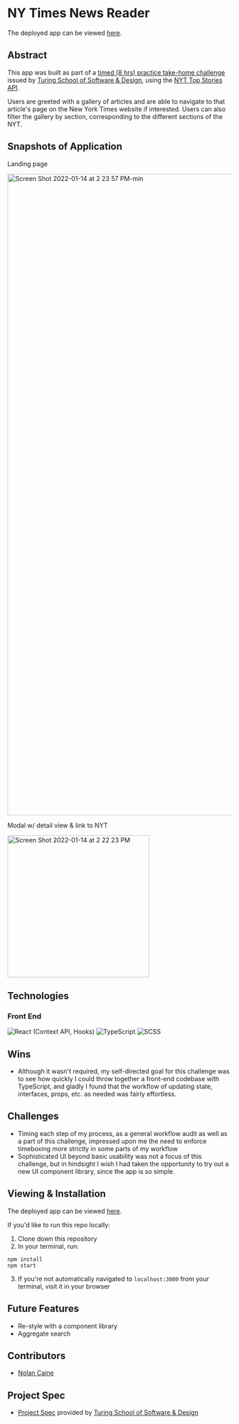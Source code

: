 # NY Times News Reader

The deployed app can be viewed [here](https://ny-times-news-reader.surge.sh/).

## Abstract

This app was built as part of a [timed (8 hrs) practice take-home challenge](https://mod4.turing.edu/projects/take_home/take_home_fe) issued by [Turing School of Software & Design](https://turing.edu/), using the [NYT Top Stories API](https://developer.nytimes.com/docs/top-stories-product/1/overview). 

Users are greeted with a gallery of articles and are able to navigate to that article's page on the New York Times website if interested. Users can also filter the gallery by section, corresponding to the different sections of the NYT.

## Snapshots of Application

Landing page

<img width="1440" alt="Screen Shot 2022-01-14 at 2 23 57 PM-min" src="https://user-images.githubusercontent.com/79823098/149596621-5d8d4dfd-2ded-4837-9871-da85282292b5.png">

Modal w/ detail view & link to NYT

<img width="319" alt="Screen Shot 2022-01-14 at 2 22 23 PM" src="https://user-images.githubusercontent.com/79823098/149592920-fd4de464-5998-4e7d-b16e-a9b1c52a7c0c.png">


## Technologies

### Front End

![React (Context API, Hooks)](https://img.shields.io/badge/React-20232A?style=for-the-badge&logo=react&logoColor=61DAFB)
![TypeScript](https://img.shields.io/badge/TypeScript-007ACC?style=for-the-badge&logo=typescript&logoColor=white)
![SCSS](https://img.shields.io/badge/Sass-CC6699?style=for-the-badge&logo=sass&logoColor=white)

## Wins

- Although it wasn't required, my self-directed goal for this challenge was to see how quickly I could throw together a front-end codebase with TypeScript, and gladly I found that the workflow of updating state, interfaces, props, etc. as needed was fairly effortless.

## Challenges

- Timing each step of my process, as a general workflow audit as well as a part of this challenge, impressed upon me the need to enforce timeboxing more strictly in some parts of my workflow
- Sophisticated UI beyond basic usability was not a focus of this challenge, but in hindsight I wish I had taken the opportunity to try out a new UI component library, since the app is so simple.

## Viewing & Installation

The deployed app can be viewed [here](https://ny-times-news-reader.surge.sh/).

If you'd like to run this repo locally:

1. Clone down this repository
2. In your terminal, run:
  ```
  npm install
  npm start
  ```
3. If you're not automatically navigated to `localhost:3000` from your terminal, visit it in your browser

## Future Features

- Re-style with a component library
- Aggregate search

## Contributors

- [Nolan Caine](https://github.com/n0land0)

## Project Spec
- [Project Spec](https://mod4.turing.edu/projects/take_home/take_home_fe) provided by [Turing School of Software & Design](https://turing.edu/)
